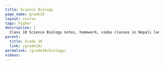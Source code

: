 ```yaml
---
title: Science Biology
page_name: grade10
layout: course
tags: higher
description: |
  Class 10 Science Biology notes, homework, video classes in Nepali language.
parent:
  title: Grade 10
  link: /grade10/
permalink: /grade10/biology/
videos:
---
```

